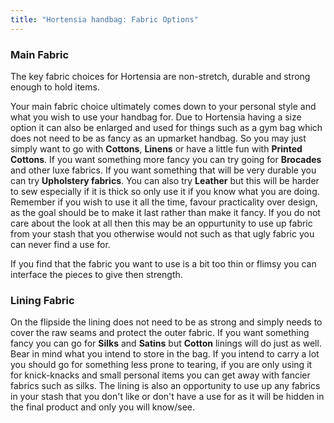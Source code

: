 ```yaml
---
title: "Hortensia handbag: Fabric Options"
---
```


### Main Fabric

The key fabric choices for Hortensia are non-stretch, durable and strong enough to hold items.

Your main fabric choice ultimately comes down to your personal style and what you wish to use your handbag for. Due to Hortensia having a size option it can also be enlarged and used for things such as a gym bag which does not need to be as fancy as an upmarket handbag. So you may just simply want to go with **Cottons**, **Linens** or have a little fun with **Printed Cottons**. If you want something more fancy you can try going for **Brocades** and other luxe fabrics. If you want something that will be very durable you can try **Upholstery fabrics**. You can also try **Leather** but this will be harder to sew especially if it is thick so only use it if you know what you are doing. Remember if you wish to use it all the time, favour practicality over design, as the goal should be to make it last rather than make it fancy. If you do not care about the look at all then this may be an oppurtunity to use up fabric from your stash that you otherwise would not such as that ugly fabric you can never find a use for.

<Note>

If you find that the fabric you want to use is a bit too thin or flimsy you can interface the pieces to give then strength.

</Note>

### Lining Fabric

On the flipside the lining does not need to be as strong and simply needs to cover the raw seams and protect the outer fabric. If you want something fancy you can go for **Silks** and **Satins** but **Cotton** linings will do just as well. Bear in mind what you intend to store in the bag. If you intend to carry a lot you should go for something less prone to tearing, if you are only using it for knick-knacks and small personal items you can get away with fancier fabrics such as silks. The lining is also an opportunity to use up any fabrics in your stash that you don't like or don't have a use for as it will be hidden in the final product and only you will know/see.
